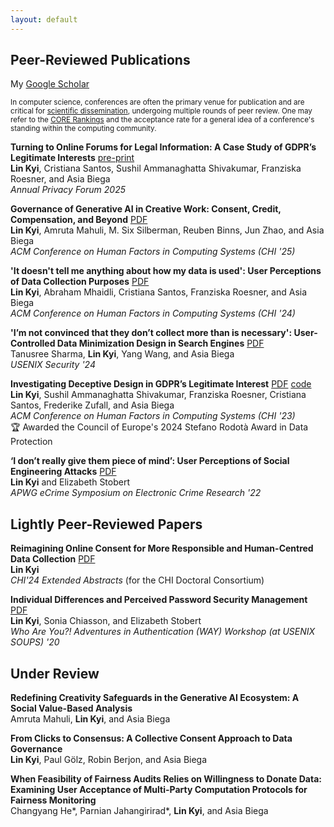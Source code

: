 ```yaml
---
layout: default
---
```


## Peer-Reviewed Publications 
My [Google Scholar](https://scholar.google.com/citations?user=ZUOm8gkAAAAJ&hl=en)  

<small>In computer science, conferences are often the primary venue for publication and are critical for [scientific dissemination](https://homes.cs.washington.edu/~mernst/advice/conferences-vs-journals.html), undergoing multiple rounds of peer review. One may refer to the [CORE Rankings](https://www.core.edu.au/conference-portal) and the acceptance rate for a general idea of a conference's standing within the computing community.</small>

**Turning to Online Forums for Legal Information: A Case Study of GDPR’s Legitimate Interests** [pre-print](https://arxiv.org/abs/2506.04260)  
**Lin Kyi**, Cristiana Santos, Sushil Ammanaghatta Shivakumar, Franziska Roesner, and Asia Biega  
_Annual Privacy Forum 2025_ 

**Governance of Generative AI in Creative Work: Consent, Credit, Compensation, and Beyond** [PDF](https://dl.acm.org/doi/10.1145/3706598.3713799)  
**Lin Kyi**, Amruta Mahuli, M. Six Silberman, Reuben Binns, Jun Zhao, and Asia Biega  
_ACM Conference on Human Factors in Computing Systems (CHI '25)_

**'It doesn't tell me anything about how my data is used': User Perceptions of Data Collection Purposes** [PDF](https://dl.acm.org/doi/10.1145/3613904.3642260)  
**Lin Kyi**, Abraham Mhaidli, Cristiana Santos, Franziska Roesner, and Asia Biega  
_ACM Conference on Human Factors in Computing Systems (CHI '24)_

**'I’m not convinced that they don’t collect more than is necessary': User-Controlled Data Minimization Design in Search Engines** [PDF](https://www.usenix.org/system/files/usenixsecurity24-sharma.pdf)  
Tanusree Sharma, **Lin Kyi**, Yang Wang, and Asia Biega  
_USENIX Security '24_

**Investigating Deceptive Design in GDPR’s Legitimate Interest** [PDF](https://dl.acm.org/doi/full/10.1145/3544548.3580637) [code](https://github.com/asiabiega/Legitimate_Interest_Crawler)   
**Lin Kyi**, Sushil Ammanaghatta Shivakumar, Franziska Roesner, Cristiana Santos, Frederike Zufall, and Asia Biega  
_ACM Conference on Human Factors in Computing Systems (CHI '23)_  
🏆 Awarded the Council of Europe's 2024 Stefano Rodotà Award in Data Protection

**‘I don’t really give them piece of mind’: User Perceptions of Social Engineering Attacks** [PDF](https://ieeexplore.ieee.org/abstract/document/10142113)  
**Lin Kyi** and Elizabeth Stobert  
_APWG eCrime Symposium on Electronic Crime Research '22_

## Lightly Peer-Reviewed Papers
**Reimagining Online Consent for More Responsible and Human-Centred Data Collection** [PDF](https://dl.acm.org/doi/10.1145/3613905.3651129)  
**Lin Kyi**   
_CHI'24 Extended Abstracts_ (for the CHI Doctoral Consortium)

**Individual Differences and Perceived Password Security Management** [PDF](https://wayworkshop.org/2020/papers/way2020-kyi.pdf)  
**Lin Kyi**, Sonia Chiasson, and Elizabeth Stobert  
_Who Are You?! Adventures in Authentication (WAY) Workshop (at USENIX SOUPS) '20_

## Under Review
**Redefining Creativity Safeguards in the Generative AI Ecosystem: A Social Value-Based Analysis**  
Amruta Mahuli, **Lin Kyi**, and Asia Biega 

**From Clicks to Consensus: A Collective Consent Approach to Data Governance**  
**Lin Kyi**, Paul Gölz, Robin Berjon, and Asia Biega 

**When Feasibility of Fairness Audits Relies on Willingness to Donate Data: Examining User Acceptance of Multi-Party Computation Protocols for Fairness Monitoring**  
Changyang He*, Parnian Jahangirirad*, **Lin Kyi**, and Asia Biega
